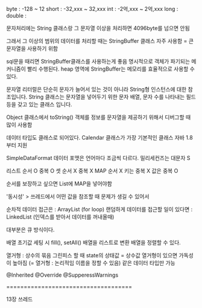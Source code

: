 
byte : -128 ~ 12 
short : -32,xxx ~ 32,xxx
int : -2억,xxx ~ 2억,xxx
long : 
double : 

문자처리에는 
String 클래스랑
그 문자열 이상을 처리하면 4096byte를 넘으면 안됨

그래서 그 이상의 범위의 데이터를 처리할 때는  StringBuffer 클래스 자주 사용함 = 큰 문자열을 사용하기 위함

sql문을 때리면 StringBuffer클래스를 사용하는게 좋음
명시적으로 객체가 파기되는 메커니즘이 빨리 수행된다.
heap 영역에 StringBuffer는 메모리를 효율적으로 사용할 수 있다.


문자열 리터럴은 단순히 문자가 늘어서 있는 것이 아니라 String형 인스턴스에 대한 참조입니다. 
String 클래스는 문자열을 넣어두기 위한 문자 배열, 문자 수를 나타내는 필드 등을 갖고 있는 클래스 입니다.

Object 클래스에서 toString() 객체를 정보를 문자열을 제공하기 위해서 디버그할 때 많이 사용함

데이터 타입도 클래스로 되어있다.
Calendar 클래스가 가장 기본적인 클래스
자바 1.8부터 지원

SimpleDataFormat
데이터 포맷은 언어마다 조금씩 다르다.
밀리세컨즈는 대문자 S


리스트
순서 O 중복 O
셋
순서 X 중복 X
MAP
순서 X 키는 중복 X 값은 중복 O

순서를 보장하고 싶으면
List에 MAP을 넣어야함

'동시성' > 쓰레드에서 어떤 값을 참조할 때 문제가 생길 수 있어서

순차적 데이터 접근은  : ArrayList (for loop)
랜덤하게 데이터를 접근할 일이 있다면 : LinkedList (인덱스를 받아서 데이터를 꺼내올때)

대부분은 큐 방식이다.

배열 초기값 세팅 시 fill(), setAll()
배열을 리스트로 변환
배열을 정렬할 수 있다.

열거형 : 상수의 묶음
그린피스 할 때 
state의 상태값 = 상수값
열거형이 있으면 가독성이 높아짐
(= 열거형 : 논리적임 이름을 정할 수 있음)
같은 데이터 타입만 가능

@Inherited
@Override
@SupperessWarnings

====================================

13장 쓰레드
